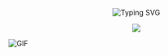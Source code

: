 <p align="center">
  <img src="https://readme-typing-svg.demolab.com?font=Fira+Code&weight=600&pause=500&color=7B00FF&center=true&vCenter=true&width=380&lines=yoo" alt="Typing SVG">
</p>

<p align="center">
  <a href="https://github.com/vbiskit?tab=repositories"><img src="https://img.shields.io/badge/-Explore%20my%20Repos-24292e?style=for-the-badge&logo=Github"></a>
</p>

![GIF](https://www.teahub.io/photos/full/288-2886370_illustration.gif)
